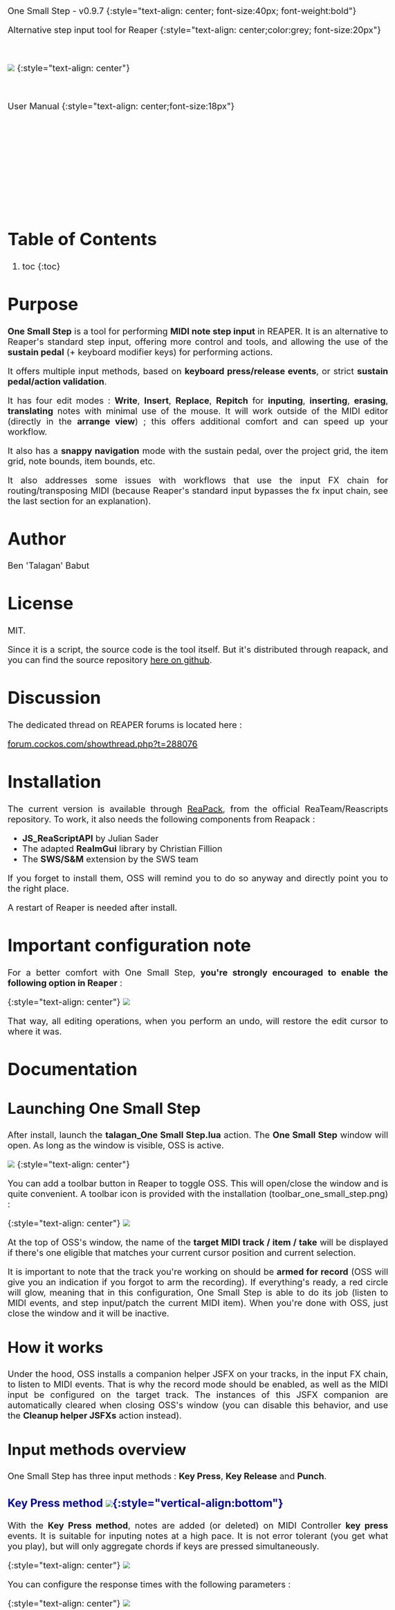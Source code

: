 <style>
  body {margin:35px;font-size:20px; text-align:justify; max-width: 1000px; margin-left: auto; margin-right:auto; padding:40px; }
  img {max-width:100%;}
  h1 {font-size:40px;margin-top:50px;}
  h2 {font-size:35px;margin-top:45px;}
  h3 {font-size:25px;margin-top:35px;color:darkblue;}
  h4 {font-size:20px;margin-top:30px;color:grey;margin-bottom:0px;}
  table { margin: auto; font-size:20px; border-spacing: 0; border-collapse: collapse; }
  td, th { text-align: center; border:1px solid black ; padding: 2px 5px; }
  tr th:first-child { border: none; background-color:white; }
  tr td:first-child { text-align: left; border; background-color: lightgray; }
  th { padding-left:10px; padding-right:10px;  background-color: lightgray;}
  td.empty { border: none; background-color:white !important; height:20px }

</style>

<br style="line-height:200px">

One Small Step - v0.9.7
{:style="text-align: center; font-size:40px; font-weight:bold"}

Alternative step input tool for Reaper
{:style="text-align: center;color:grey; font-size:20px"}

<br>

![](./0.9.7/OSS.png)
{:style="text-align: center"}

<br>

User Manual
{:style="text-align: center;font-size:18px"}

<div style = "display:block; clear:both; page-break-after:always;"></div>

<br style="line-height:200px">

# Table of Contents

1. toc
{:toc}

<div style = "display:block; clear:both; page-break-after:always;"></div>

# Purpose

**One Small Step** is a tool for performing **MIDI note step input** in REAPER. It is an alternative to Reaper's standard step input, offering more control and tools, and allowing the use of the **sustain pedal** (+ keyboard modifier keys) for performing actions.

It offers multiple input methods, based on **keyboard press/release events**, or strict **sustain pedal/action validation**. 

It has four edit modes : **Write**, **Insert**, **Replace**, **Repitch** for **inputing**, **inserting**, **erasing**, **translating** notes with minimal use of the mouse. It will work outside of the MIDI editor (directly in the **arrange view**) ; this offers additional comfort and can speed up your workflow.

It also has a **snappy navigation** mode with the sustain pedal, over the project grid, the item grid, note bounds, item bounds, etc.

It also addresses some issues with workflows that use the input FX chain for routing/transposing MIDI (because Reaper's standard input bypasses the fx input chain, see the last section for an explanation).

# Author

Ben 'Talagan' Babut

# License

MIT.

Since it is a script, the source code is the tool itself. But it's distributed through reapack, and you can find the source repository [here on github](https://github.com/ReaTeam/Reascripts).

# Discussion

The dedicated thread on REAPER forums is located here :

[forum.cockos.com/showthread.php?t=288076](https://forum.cockos.com/showthread.php?t=288076)

# Installation

The current version is available through [ReaPack](https://reapack.com), from the official ReaTeam/Reascripts repository. To work, it also needs the following components from Reapack :

- **JS_ReaScriptAPI** by Julian Sader
- The adapted **ReaImGui** library by Christian Fillion
- The **SWS/S&M** extension by the SWS team

If you forget to install them, OSS will remind you to do so anyway and directly point you to the right place.

A restart of Reaper is needed after install.

# Important configuration note

For a better comfort with One Small Step, **you're strongly encouraged to enable the following option in Reaper** :

{:style="text-align: center"}
![](./OSS/undo_conf.png)

That way, all editing operations, when you perform an undo, will restore the edit cursor to where it was.

# Documentation

## Launching One Small Step

After install, launch the **talagan_One Small Step.lua** action. The **One Small Step** window will open. As long as the window is visible, OSS is active.

![](./0.9.7/OSS.png)
{:style="text-align: center"}

You can add a toolbar button in Reaper to toggle OSS. This will open/close the window and is quite convenient. A toolbar icon is provided with the installation (toolbar_one_small_step.png) :

{:style="text-align: center"}
![](./0.9.7/icon.png)

At the top of OSS's window, the name of the **target MIDI track / item / take** will be displayed if there's one eligible that matches your current cursor position and current selection. 

It is important to note that the track you're working on should be **armed for record** (OSS will give you an indication if you forgot to arm the recording). If everything's ready, a red circle will glow, meaning that in this configuration, One Small Step is able to do its job (listen to MIDI events, and step input/patch the current MIDI item). When you're done with OSS, just close the window and it will be inactive.

## How it works

Under the hood, OSS installs a companion helper JSFX on your tracks, in the input FX chain, to listen to MIDI events. That is why the record mode should be enabled, as well as the MIDI input be configured on the target track. The instances of this JSFX companion are automatically cleared when closing OSS's window (you can disable this behavior, and use the **Cleanup helper JSFXs** action instead).

## Input methods overview

One Small Step has three input methods : **Key Press**, **Key Release** and **Punch**.

### Key Press method ![](./OSS/kpmode_icon.png){:style="vertical-align:bottom"}

With the **Key Press method**, notes are added (or deleted) on MIDI Controller **key press** events. It is suitable for inputing notes at a high pace. It is not error tolerant (you get what you play), but will only aggregate chords if keys are pressed simultaneously.

{:style="text-align: center"}
![](./OSS/kpmode.gif)

You can configure the response times with the following parameters :

{:style="text-align: center"}
![](./0.9.7/options_kpmode.png)

The **Chord Aggregation time** corresponds to the time window in which notes should be pressed together to be considered a chord (else, events will be treated separately).

The **Sustain Inertia** is the time after which a key is considered "sticky" when entering another note. After this time, the first key will be considered held and extended.

{:style="text-align: center"}
![](./OSS/kpmode_sustain.gif)

You may find this useful in certain circumstances or annoying in others, so that behavior can be disabled.

### Key Release method ![](./OSS/krmode_icon.png){:style="vertical-align:bottom"}

With the **Key Release method**, notes are added (or deleted) on MIDI Controller **key release** events. It is suitable for inputing notes at a low pace, correcting things by ear, especially for chords. This method is error tolerant, but tends to aggregate and skip notes easily when playing fast. This is pretty much the same as Reaper's default step input method.

{:style="text-align: center"}
![](./OSS/krmode.gif)

You can configure the response times with the following parameters :

{:style="text-align: center"}
![](./0.9.7/options_krmode.png)

The forget time corresponds to the time window after which, if no other keys are released, the released keys are aggregated as a chord.

### Punch method ![](./OSS/punchmode_icon.png){:style="vertical-align:bottom"}

With the **Punch method**, notes are NOT added on MIDI Controller key press/release events. Only the **sustain pedal** or **commit (or commit back) action** adds (or deletes) notes. It is suitable for validating everything by ear before input. Useful when testing chords or melodic ideas.

{:style="text-align: center"}
![](./OSS/punchmode.gif)

## Sustain Pedal / Commit Actions

The **Sustain Pedal** can be used for various tasks when doing step input with **One Small Step**. It acts as a **validator** for the current task (inputing or stepping back), with all input methods and within all edit modes.

Alternatively, you can call OneSmallStep's **Commit** action from Reaper, which has the same effect. This is convenient if you don't have a sustain pedal, or if it feels more natural to you.

### Extending held notes

The sustain pedal will also **extend already held notes**. If you're working with a grid for example, this allows you to skip the configuration of the note length :

{:style="text-align: center"}
![](./OSS/hold_notes.gif)

Since with the **Key Press method**, notes are already written (and validated) when keys are pressed, the **Sustain Pedal** will only **extend held notes**. To summarize, the **Sustain Pedal** :

<br>

|                         | Validates  | Extends |
|-------------------------|------------|---------|
| **KeyPress Method**     |            |     x   |
| **Punch Method**        |  x         |     x   |
| **KeyRelease Method**   |  x         |     x   |

### Stepping back

All actions have an associated backward behavior. It may be triggered by holding the **step back** modifier key when pressing the sustain pedal, which can be configured to your will :

{:style="text-align: center"}
![](./0.9.7/options_sustain_pedal.png)

See the effect of the **step back**, (and step forward) in **Navigate** mode :

{:style="text-align: center"}
![](./OSS/mode_example_navigate.gif)

## Edit modes

There are four **edit modes**, and one **navigation mode**. Here's an overview of all modes.

### Write mode ![](./0.9.7/mode_write.png){:style="vertical-align:bottom"}

It's the default mode. **Notes are added** over the grid to what already exists.

When stepping back, **notes are deleted selectively** (you should press the corresponding note, then press the pedal + back modifier, or call the commit back action) :

{:style="text-align: center"}
![](./OSS/mode_example_write.gif)

If no held keys match the current notes immediately preceding the cursor, the cursor will not rewind, unless you check the option for that.

### Insert mode ![](./0.9.7/mode_insert.png){:style="vertical-align:bottom"}

**Notes are added**, and notes that follow are shifted forward.

When stepping back, **everything that is under the cursor is deleted** (so notes will be deleted or shorten). Notes that follow the edit cursor are shifted back.

{:style="text-align: center"}
![](./OSS/mode_example_insert.gif)

### Replace mode ![](./0.9.7/mode_replace.png){:style="vertical-align:bottom"}

**Notes are added**, and what was there is deleted. This can suppress or shorten notes, make holes, etc. Nothing is shifted.

When stepping back, **everything that is under the cursor is deleted** (so notes will be deleted or shorten).  Nothing is shifted.

{:style="text-align: center"}
![](./OSS/mode_example_replace.gif)

### Repitch mode ![](./0.9.7/mode_repitch.png){:style="vertical-align:bottom"}

**Note pitches are modified**, but the notes stay in place. When replacing chords, the exact same number of notes should be played or the cursor will not advance. If the cursor is not aligned with a note start, the cursor will not move (or will jump to next note start if you have ticked the "Allow navigating on key press/release events"). The sustain pedal will navigate forward to next note start. An option allows you to change the aggregation time window for chords.

When stepping back, this mode will just rewind to the precedent note start.

An option also allows to affect the velocities of changed notes (and you can also rework only velocities if you like, but the monitoring will not match what you're playing of course).

{:style="text-align: center"}
![](./0.9.7/mode_example_repitch.gif)

### Navigate mode ![](./0.9.7/mode_navigate.png){:style="vertical-align:bottom"}

This move moves the cursor, with snapping. It is convenient to wedge the cursor in place when notes do not align with the grid, or simply, to quickly span things. It works forward or backward.

{:style="text-align: center"}
![](./OSS/mode_example_navigate.gif)

The snapping options may be found in the toolbar, in yellow :

{:style="text-align: center"}
![](./OSS/snap_options.png)

Currently, you can snap to **note bounds**, **item bounds**, **project grid**, or **item grid**.

### Edit mode modifier keys

You can change the current mode by clicking on the mode icon in the mode edit bar ![](./OSS/mode_write.png){:style="vertical-align:bottom"}, but also, you can assign **modifier keys** to each one. That way, everything is fully configurable. You can chose to use modifier keys or not, you can chose to use the mini toolbar buttons or you can make your own mix :

{:style="text-align: center"}
![](./0.9.7/modifier_keys.png)

### Summary

|                         | Step Forward  | Step Back |
|-------------------------|------------|---------|
| **Write Mode**          | Add notes<br>SPA : Add rests (advances) | Selective note delete |
| **Insert Mode**         | Add notes, shift following notes<br>SPA : Add rests, shift following notes  | Shorten/Remove notes, shift back following notes  |
| **Replace Mode**        | Add notes, shorten/delete/eat notes (do not shift)<br>SPA : Shorten/delete/eat notes (do not shift) | Shorten/Remove notes (do not shift)   |
| **Repitch Mode**        | Change note(s) pitch/vel + navigate to next note<br>SPA : Navigate to next note | Navigate to precedent note start |
| **Navigate Mode**       | Move edit cursor forward (with snap) | Move edit cursor backward (with snap)    |

{:style="text-align: right"}
SPA = Sustain Pedal Alone

## Note Length

When performing an edit action (Write/Insert/Replace), you have to choose a time length for inputing notes. This can be an absolute value (quarter note, half note, etc...)

{:style="text-align: center"}
![](./OSS/note_length.png)

or you can work on the basis of **the project grid** or the **item note configuration**

{:style="text-align: center"}
![](./OSS/grid_length.png)

In the second case, you can apply modification factors to the base value. It can be noted that the grid swing is applied, like in this example :

{:style="text-align: center"}
![](./OSS/note_length_swing.gif)

## Playback

One Small Step offers a convenient way to replay what you've written, without having to modify the edit cursor. You can use the playback widget for this ![](./OSS/playback_widget.png){:style="vertical-align:bottom"}

The first button, is a play button. It will rewind by n mesures and play until the edit cursor. n is selectable with the combobox, and you can also choose the marker (mk) mode. The marker mode will start the playback from the **OSS Playback** marker, that you can set or remove with the third button. An example of flow using the marker playback :

{:style="text-align: center"}
![](./OSS/playback.gif)

## Actions

Almost all actions and configuration options are available through independent Reaper actions. That way you can bind any action command / configuration key to a shortcut. Just search for **OneSmallStep** in the action window. Here's the list :

| Action Name                                               | Description             |
|-----------------------------------------------------------|-------------------------|
| OneSmallStep                                          | Launches OSS  |
|||
| Change input mode - KeyboardPress                     | Switches the input method to Key Press |
| Change input mode - KeyboardRelease                   | Switches the input method to Key Press |
| Change input mode - Punch                             | Switches the input method to Key Press |
|||
| Change edit mode - Write                              | Switches to edit mode Write |         
| Change edit mode - Insert                             | Switches to edit mode Insert |         
| Change edit mode - Replace                            | Switches to edit mode Replace |         
| Change edit mode - Repitch                            | Switches to edit mode Repitch |         
| Change edit mode - Navigate                           | Switches to edit mode Navigate |         
|||
| Increase note len                                     | Increases the current note length (or multiplier if in grid mode) |
| Decrease note len                                     | Decreases the current note length (or multiplier if in grid mode) |
|||
| Change note len - 1_64                                | Self explanatory |
| Change note len - 1_32                                | Self explanatory |
| Change note len - 1_16                                | Self explanatory |
| Change note len - 1_8                                 | Self explanatory |
| Change note len - 1_4                                 | Self explanatory |
| Change note len - 1_2                                 | Self explanatory |
| Change note len - 1                                   | Self explanatory |
|||
| Change note len param source - OSS                    | Switches the note length mode to One Small Step |
| Change note len param source - ProjectGrid            | Switches the note length mode to Project Grid |
| Change note len param source - ItemConf               | Switches the note length mode to Item Note |
|||
| Change note len modifier - Straight                   | Toggles note length modification |
| Change note len modifier - Triplet                    | Toggles note length modification |
| Change note len modifier - Dotted                     | Toggles note length modification |
| Change note len modifier - Modified                   | Toggles note length modification |
| Change note len modifier - Tuplet                     | Toggles note length modification |
|||
| Edit Action - Commit                                  | Triggers the current edit mode action (Write/Insert/Replace/Navigate) |
| Edit Action - CommitBack                              | Triggers the current edit mode action backward (Write/Insert/Replace/Navigate) |
| Edit Action - Write                                   | Triggers the Write action once |
| Edit Action - WriteBack                               | Triggers the Write back action once |
| Edit Action - Insert                                  | Triggers the Insert action once  |
| Edit Action - InsertBack                              | Triggers the Insert back action once |
| Edit Action - Replace                                 | Triggers the Replace action once  |
| Edit Action - ReplaceBack                             | Triggers the Replace back action once |
| Edit Action - Repitch                                 | Triggers the Replace action once  |
| Edit Action - RepitchBack                             | Triggers the Replace back action once |
| Edit Action - Navigate                                | Triggers the Navigate action once  |
| Edit Action - NavigateBack                            | Triggers the Navigate back action once |
|||
| Set or remove playback marker                         | Sets/Moves/Removes the playback marker |
| Playback                                              | Launch playback |
|||
| Cleanup helper JSFXs                                  | Remove all installed instances of the companion JSFXs on instrumented tracks |

# Tips

To greatly enhance your flow, you can define **conditional actions** that will be triggered only during OSS's lifetime. 

That way, you may reuse shortcuts that you'd use in normal mode to make them do something else when using OSS. For example, I like using the numpad to quickly change the note length in OSS. The tool for this is SWS/Cycle actions. Take the following example :

{:style="text-align: center"}
![](./OSS/sws_cycle_action.png)

The Numpad Key 1 is reassigned to a conditional action that performs "Change note length to 1" when OSS is running and "Move contents of item" when OSS is not running (which was the action originally linked to Numpad Key 1). 

Redefining then all keys of the keypad gives you complete control on OSS's configuration.

# About step input + input FX chain issues in Reaper

A bit more of explanation on that point : if you intensively use MIDI JSFXs on your track FX input chains for various purposes (transposition, routing, velocity modification, etc) like I do, you may have already encountered this problem.

Since the default step input process is controlled by the MIDI control path of Reaper (for various very pertinent reasons), the FX input chain is bypassed. That means, when recording, and when step inputing, your MIDI flow will not behave the same way (channels are likely to be wrong, as well as note heights and velocities...). More funny, the piano roll preview will not match what is really written to the MIDI item by the step input process.

To address this, One Small Step installs a dedicated JSFX at the end of the input FX chain of the track of the MIDI item you're editing, that listens to MIDI Note events, and puts them in a buffer. One Small Step allows you then to "commit" those notes in the MIDI item, depending on the method you've chosen (key release, sustain pedal event, dedicated reaper action called by your computer keyboard).

# Changelog

V0.9.6 (March, 2024, the 7th) :

- [Feature] Added Replace mode
- [Feature] Added Navigate mode
- [Feature] Added auto-scroll arrange view option
- [Feature] [All Input Modes] Handle grid size for note length with modifier factor
- [Feature] [All Input Modes] Handle swing for grid size note length
- [Feature] [Navigate] Snap on project grid (with swing)
- [Feature] [Navigate] Snap on item grid (with swing)
- [Feature] [Navigate] Snap on note start/ends
- [Feature] [Navigate] Snap on item bounds
- [Feature] [Navigate] Added option to allow navigation on key events (does not input notes)
- [Feature] [Write] Step back delete/shortening now happens on every key press/release event (notes should match keys)
- [Feature] [Write] Added option to prevent the cursor from being moved back if step back delete fails (notes don't match keys, the user missed)
- [Feature] [Insert] Step back delete can now make holes
- [Feature] Added system to engage modes with buttons or with customizable modifiers
- [Rework] [Write] Reworked Delete/Step back logic
- [Rework] [Insert] Reworked Delete/Step back logic
- [Rework] Removed option "do not add notes if step back modifier key is pressed", not pertinent anymore
- [Rework] Removed option "erase note ends even if they do not align on cursor", since the eraser does more complex things, it does not fit in the new flow
- [Bug Fix] n-tuplets always used a value of 2/n, now using precpow2(n)/n
- [Bug Fix] Create new items when advancing only if insert mode is on
- [Bug fix] Icons/Images coould be randomly wrong

V0.9.5 (February, 2024, the 29th) :

- [Feature] Added pedal repeater
- [Feature] Added insert/cursor mode (inserts + move things forward, deletes backwards)
- [UI] Aded status icons for modifier modes/keys (insert / backward / insert+backward)
- [Rework] Changed folder structure

V0.9.4 (February, 2024, the 26th) :

- [Feature] Added option to allow erasing note endings that do not match cursor when stepping back
- [Feature] Keypress Mode : Added Sustain Inertia to detect held keys when pressing other keys (can be disabled)
- [Feature] Added options to tweak Key Release / Key Press reaction times
- [Feature] Added option to choose if input notes are selected or not
- [Feature] Added option to automatically cleanup JSFXs on closing (thanks @stevie !)
- [Feature] Added option to prevent notes from being inserted if the sustain pedal modifier key is pressed (this blocks insertion, useful in KP mode when starting an erase operation)
- [Bug Fix] Project boundaries were not updated if the edited item was the last one and was extended (thanks @daodan !)
- [Bug Fix] Reduced intensive CPU usage when OSS is running due to unuseful calls to Undo_Begin/End

V0.9.3 (February, 2024, the 23th) :

- [Feature] The commit action/sustain pedal now extend notes if they were already held before (thanks @henu, @Martintl)
- [Feature] Added Commit Back action to "do things" backward (shorten/remove notes) (thanks @Hipox)
- [Feature] Added a modifier key setting (ctrl, shift, etc), to use in conjunction with the sustain pedal to trigger the commit back action (lol)
- [Feature] Added settings panel
- [Feature] Added setting to allow targetting items even if they are not selected (but the track is, and the cursor is contained by an item)
- [Feature] Added setting to allow the automatic creation of MIOI items if none is selected
- [Feature] It is possible to chose if the playback marker should be deleted, kept, or backed up for later when quitting OSS
- [Feature] Added independent scripts to change the input mode
- [Bug Fix] The helper JSFX window no longer pops up when it is added to a track and the "plugins > autofloat newly added JSFX windows" option is on (thanks @daodan)
- [Bug Fix] The pedal reset + undo could mess up the state of the plugin (now, the plugin does not touch the JSFX params anymore)
- [Bug Fix] After opening OSS, the plugin would periodically trigger a refocus event on the Reaper main window. This now happen only once when needed.
- [Bug Fix] Forgot to index the standalone set/remove playback marker action
- [Rework] Better behaviour when changing focus between window, arrange view and midi editor
- [Rework] Removed action mode (merged it with the Pedal Mode, they are actually the same)
- [Rework] Input mode icons redesign
- [Rework] Code src/architecture rework

V0.9.1 (February, 2024, the 16th) :

- [Feature] Added Keyboard Press mode
- [Feature] Added playback (rewind and play) action (n measures)
- [Feature] Added playback marker support

V0.9 (February, 2024, the 13th) :

- Added support for complex note length modification (+/- fractions between 0 and 1)
- More compact UI (save space)
- Reworked sustain pedal and action roles in all modes
- Removed OFF mode : Redundant with closing OSS
- Bug Fix : "change note len param source" actions where called "change note len modifier" instead
- Big code refactoring

V0.8 (February, 2024, the 10th) :

- MIDI Items are now extended if the input notes overflow
- Added Project Grid and MIDI Item conf modes to change the source for the note length
- Added support for n-tuplets
- Allow the use of the commit action in keyboard mode to insert rests
- Allow the use of the commit action in pedal mode to act as the sustain pedal
- Bug Fix : When launched from a toolbar button, update the button to OFF state when crashing or being terminated by REAPER

V0.1 (February, 2024, the 7th) :

- Initial version

# Credits

I have used important ideas from this great tool by @**tenfour**. Epic hail and thanks to him !

One Small Step uses **Jeremy Bernstein** (**@sockmonkey72**)'s MIDIUtils library . Thanks for the precious work !

Thanks to @**cfillion** for the precious pieces of advice given during the code review for reapack !

A lot of thanks to all donators, and forum members that helped this tool to get better !

@**stevie**, @**hipox**, @**MartinTL**, @**henu**, @**Thonex**, @**smandrap**, @**SoaSchas**, @**daodan**, @**inthevoid**, @**dahya**, @**User41**, @**Spookye**, @**R.Cato**


<script>
  let elements = document.querySelectorAll('td');
  for(var i=0; i<elements.length; i++) {
    if(elements[i].innerHTML === " ") {
      elements[i].classList.add("empty");
    }
  }
</script>
